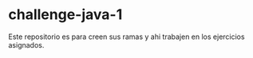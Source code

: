 # challenge-java-1
Este repositorio es para creen sus ramas y ahi trabajen en los ejercicios asignados.
